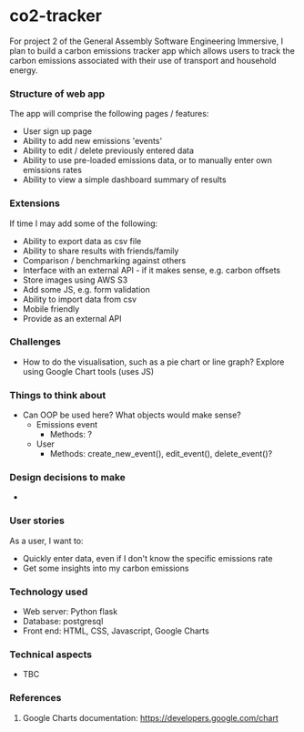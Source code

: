 # co2-tracker
For project 2 of the General Assembly Software Engineering Immersive, I plan to build a carbon emissions tracker app which allows users to track the carbon emissions associated with their use of transport and household energy.


### Structure of web app
The app will comprise the following pages / features:
* User sign up page
* Ability to add new emissions 'events' 
* Ability to edit / delete previously entered data 
* Ability to use pre-loaded emissions data, or to manually enter own emissions rates
* Ability to view a simple dashboard summary of results 


### Extensions 
If time I may add some of the following:
* Ability to export data as csv file
* Ability to share results with friends/family
* Comparison / benchmarking against others
* Interface with an external API - if it makes sense, e.g. carbon offsets
* Store images using AWS S3
* Add some JS, e.g. form validation
* Ability to import data from csv
* Mobile friendly
* Provide as an external API


### Challenges
* How to do the visualisation, such as a pie chart or line graph? Explore using Google Chart tools (uses JS)

### Things to think about 
* Can OOP be used here? What objects would make sense?
    * Emissions event
        * Methods: ?  
    * User 
        * Methods: create_new_event(), edit_event(), delete_event()? 


### Design decisions to make
*

### User stories 
As a user, I want to:
* Quickly enter data, even if I don't know the specific emissions rate 
* Get some insights into my carbon emissions 


### Technology used
* Web server: Python flask
* Database: postgresql 
* Front end: HTML, CSS, Javascript, Google Charts


### Technical aspects
* TBC


### References
1. Google Charts documentation: https://developers.google.com/chart